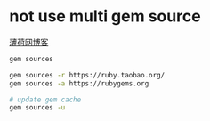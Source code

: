 # not use multi gem source

[薄荷网博客](http://mednoter.com/multi-gem-sources.html)

```bash
gem sources

gem sources -r https://ruby.taobao.org/
gem sources -a https://rubygems.org

# update gem cache
gem sources -u
```
